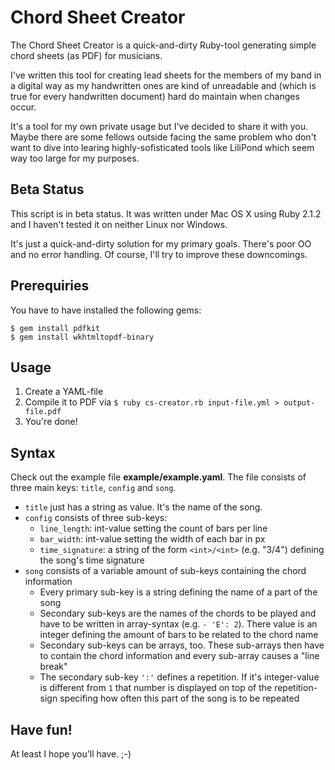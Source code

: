 # Chord Sheet Creator

The Chord Sheet Creator is a quick-and-dirty Ruby-tool generating simple chord sheets
(as PDF) for musicians.

I've written this tool for creating lead sheets for the members of my band in a digital 
way as my handwritten ones are kind of unreadable and (which is true for every handwritten 
document) hard do maintain when changes occur.

It's a tool for my own private usage but I've decided to share it with you. Maybe
there are some fellows outside facing the same problem who don't want to dive into learing
highly-sofisticated tools like LiliPond which seem way too large for my purposes.

## Beta Status

This script is in beta status. It was written under Mac OS X using Ruby 2.1.2 and I haven't 
tested it on neither Linux nor Windows. 

It's just a quick-and-dirty solution for my primary goals. There's poor OO and no error handling. Of course, I'll try to improve these downcomings.

## Prerequiries

You have to have installed the following gems:

    $ gem install pdfkit
    $ gem install wkhtmltopdf-binary

## Usage

1. Create a YAML-file
2. Compile it to PDF via `$ ruby cs-creator.rb input-file.yml > output-file.pdf`
3. You're done!

## Syntax

Check out the example file **example/example.yaml**. The file consists of three main keys: `title`, `config` and `song`.

* `title` just has a string as value. It's the name of the song.
* `config` consists of three sub-keys:
  * `line_length`: int-value setting the count of bars per line
  * `bar_width`: int-value setting the width of each bar in px
  * `time_signature`: a string of the form `<int>/<int>` (e.g. "3/4") defining the song's time signature
* `song` consists of a variable amount of sub-keys containing the chord information
  * Every primary sub-key is a string defining the name of a part of the song
  * Secondary sub-keys are the names of the chords to be played and have to be written in array-syntax (e.g. `- 'E': 2`). There value is an integer defining the amount of bars to be related to the chord name
  * Secondary sub-keys can be arrays, too. These sub-arrays then have to contain the chord information and every sub-array causes a "line break"
  * The secondary sub-key `':'` defines a repetition. If it's integer-value is different from `1` that number is displayed on top of the repetition-sign specifing how often this part of the song is to be repeated

## Have fun!

At least I hope you'll have. ;-)